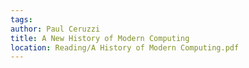 ```yaml
---
tags: 
author: Paul Ceruzzi
title: A New History of Modern Computing
location: Reading/A History of Modern Computing.pdf
---
```


